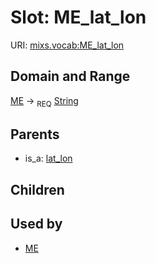 
# Slot: ME_lat_lon




URI: [mixs.vocab:ME_lat_lon](https://w3id.org/mixs/vocab/ME_lat_lon)


## Domain and Range

[ME](ME.md) ->  <sub>REQ</sub> [String](types/String.md)

## Parents

 *  is_a: [lat_lon](lat_lon.md)

## Children


## Used by

 * [ME](ME.md)
